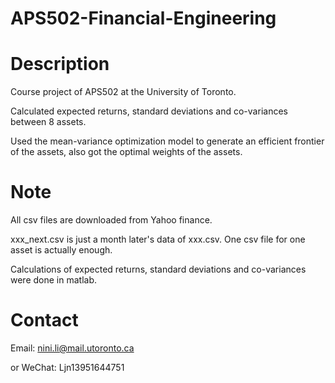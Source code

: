 # APS502-Financial-Engineering
# Description
Course project of APS502 at the University of Toronto. 

Calculated expected returns, standard deviations and co-variances between 8 assets. 

Used the mean-variance optimization model to generate an efficient frontier of the assets, also got the optimal weights of the assets.

# Note
All csv files are downloaded from Yahoo finance.

xxx_next.csv is just a month later's data of xxx.csv. One csv file for one asset is actually enough.

Calculations of expected returns, standard deviations and co-variances were done in matlab.

# Contact
Email: nini.li@mail.utoronto.ca

or WeChat: Ljn13951644751
